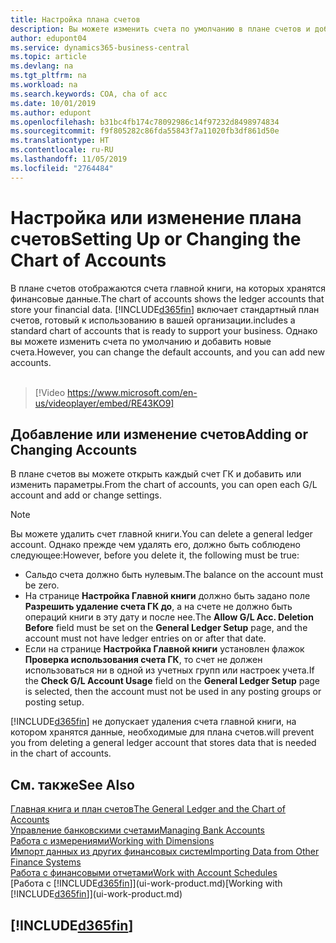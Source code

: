 ```yaml
---
title: Настройка плана счетов
description: Вы можете изменить счета по умолчанию в плане счетов и добавить новые счета.
author: edupont04
ms.service: dynamics365-business-central
ms.topic: article
ms.devlang: na
ms.tgt_pltfrm: na
ms.workload: na
ms.search.keywords: COA, cha of acc
ms.date: 10/01/2019
ms.author: edupont
ms.openlocfilehash: b31bc4fb174c78092986c14f97232d8498974834
ms.sourcegitcommit: f9f805282c86fda55843f7a11020fb3df861d50e
ms.translationtype: HT
ms.contentlocale: ru-RU
ms.lasthandoff: 11/05/2019
ms.locfileid: "2764484"
---
```

# <a name="setting-up-or-changing-the-chart-of-accounts"></a><span data-ttu-id="fdc1e-103">Настройка или изменение плана счетов</span><span class="sxs-lookup"><span data-stu-id="fdc1e-103">Setting Up or Changing the Chart of Accounts</span></span>
<span data-ttu-id="fdc1e-104">В плане счетов отображаются счета главной книги, на которых хранятся финансовые данные.</span><span class="sxs-lookup"><span data-stu-id="fdc1e-104">The chart of accounts shows the ledger accounts that store your financial data.</span></span> [!INCLUDE[d365fin](includes/d365fin_md.md)] <span data-ttu-id="fdc1e-105">включает стандартный план счетов, готовый к использованию в вашей организации.</span><span class="sxs-lookup"><span data-stu-id="fdc1e-105">includes a standard chart of accounts that is ready to support your business.</span></span>
<span data-ttu-id="fdc1e-106">Однако вы можете изменить счета по умолчанию и добавить новые счета.</span><span class="sxs-lookup"><span data-stu-id="fdc1e-106">However, you can change the default accounts, and you can add new accounts.</span></span> 
<br><br>  
> [!Video https://www.microsoft.com/en-us/videoplayer/embed/RE43KO9]


## <a name="adding-or-changing-accounts"></a><span data-ttu-id="fdc1e-107">Добавление или изменение счетов</span><span class="sxs-lookup"><span data-stu-id="fdc1e-107">Adding or Changing Accounts</span></span>
<span data-ttu-id="fdc1e-108">В плане счетов вы можете открыть каждый счет ГК и добавить или изменить параметры.</span><span class="sxs-lookup"><span data-stu-id="fdc1e-108">From the chart of accounts, you can open each G/L account and add or change settings.</span></span>

> [!NOTE]  
>   <span data-ttu-id="fdc1e-109">Вы можете удалить счет главной книги.</span><span class="sxs-lookup"><span data-stu-id="fdc1e-109">You can delete a general ledger account.</span></span> <span data-ttu-id="fdc1e-110">Однако прежде чем удалять его, должно быть соблюдено следующее:</span><span class="sxs-lookup"><span data-stu-id="fdc1e-110">However, before you delete it, the following must be true:</span></span>  
>  
>   * <span data-ttu-id="fdc1e-111">Сальдо счета должно быть нулевым.</span><span class="sxs-lookup"><span data-stu-id="fdc1e-111">The balance on the account must be zero.</span></span>  
>   * <span data-ttu-id="fdc1e-112">На странице **Настройка Главной книги** должно быть задано поле **Разрешить удаление счета ГК до**, а на счете не должно быть операций книги в эту дату и после нее.</span><span class="sxs-lookup"><span data-stu-id="fdc1e-112">The **Allow G/L Acc. Deletion Before** field must be set on the **General Ledger Setup** page, and the account must not have ledger entries on or after that date.</span></span>  
>   * <span data-ttu-id="fdc1e-113">Если на странице **Настройка Главной книги** установлен флажок **Проверка использования счета ГК**, то счет не должен использоваться ни в одной из учетных групп или настроек учета.</span><span class="sxs-lookup"><span data-stu-id="fdc1e-113">If the **Check G/L Account Usage** field on the **General Ledger Setup** page is selected, then the account must not be used in any posting groups or posting setup.</span></span>  

[!INCLUDE[d365fin](includes/d365fin_md.md)] <span data-ttu-id="fdc1e-114">не допускает удаления счета главной книги, на котором хранятся данные, необходимые для плана счетов.</span><span class="sxs-lookup"><span data-stu-id="fdc1e-114">will prevent you from deleting a general ledger account that stores data that is needed in the chart of accounts.</span></span>  

## <a name="see-also"></a><span data-ttu-id="fdc1e-115">См. также</span><span class="sxs-lookup"><span data-stu-id="fdc1e-115">See Also</span></span>
[<span data-ttu-id="fdc1e-116">Главная книга и план счетов</span><span class="sxs-lookup"><span data-stu-id="fdc1e-116">The General Ledger and the Chart of Accounts</span></span>](finance-general-ledger.md)  
[<span data-ttu-id="fdc1e-117">Управление банковскими счетами</span><span class="sxs-lookup"><span data-stu-id="fdc1e-117">Managing Bank Accounts</span></span>](bank-manage-bank-accounts.md)  
[<span data-ttu-id="fdc1e-118">Работа с измерениями</span><span class="sxs-lookup"><span data-stu-id="fdc1e-118">Working with Dimensions</span></span>](finance-dimensions.md)  
[<span data-ttu-id="fdc1e-119">Импорт данных из других финансовых систем</span><span class="sxs-lookup"><span data-stu-id="fdc1e-119">Importing Data from Other Finance Systems</span></span>](across-import-data-configuration-packages.md)  
[<span data-ttu-id="fdc1e-120">Работа с финансовыми отчетами</span><span class="sxs-lookup"><span data-stu-id="fdc1e-120">Work with Account Schedules</span></span>](bi-how-work-account-schedule.md)  
<span data-ttu-id="fdc1e-121">[Работа с [!INCLUDE[d365fin](includes/d365fin_md.md)]](ui-work-product.md)</span><span class="sxs-lookup"><span data-stu-id="fdc1e-121">[Working with [!INCLUDE[d365fin](includes/d365fin_md.md)]](ui-work-product.md)</span></span>  

## [!INCLUDE[d365fin](includes/free_trial_md.md)]
